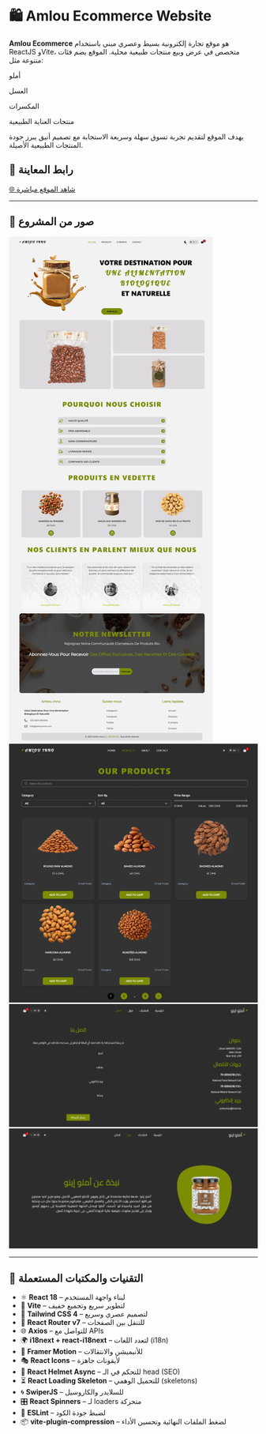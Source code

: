 # 🛍️ Amlou Ecommerce Website

**Amlou Ecommerce** هو موقع تجارة إلكترونية بسيط وعصري مبني باستخدام ReactJS وVite، متخصص في عرض وبيع منتجات طبيعية محلية. الموقع يضم فئات متنوعة مثل:

أملو

العسل

المكسرات

منتجات العناية الطبيعية

يهدف الموقع لتقديم تجربة تسوق سهلة وسريعة الاستجابة مع تصميم أنيق يبرز جودة المنتجات الطبيعية الأصيلة.
## 🔗 رابط المعاينة

[🌐 شاهد الموقع مباشرة](https://amlou-ecommerce-website.vercel.app/) 

---

## 📸 صور من المشروع



![واجهة الصفحة الرئيسية](public/assets/home.jpeg)
![واجهة صفحة المنتجات](public/assets/products.jpeg)
![واجهة صفحة الاتصال](public/assets/contact.jpeg)
![واجهة صفحة حول](public/assets/about.jpeg)

---

## 🧰 التقنيات والمكتبات المستعملة

- ⚛️ **React 18** – لبناء واجهة المستخدم
- 🚀 **Vite** – لتطوير سريع وتجميع خفيف
- 🎨 **Tailwind CSS 4** – لتصميم عصري وسريع
- 🔄 **React Router v7** – للتنقل بين الصفحات
- 🌐 **Axios** – للتواصل مع APIs
- 🌍 **i18next + react-i18next** – لتعدد اللغات (i18n)
- 🧠 **Framer Motion** – للأنيميشن والانتقالات
- 🎭 **React Icons** – لأيقونات جاهزة
- 🧪 **React Helmet Async** – للتحكم في الـ head (SEO)
- ⏳ **React Loading Skeleton** – للتحميل الوهمي (skeletons)
- 🌀 **SwiperJS** – للسلايدر والكاروسيل
- 🎛️ **React Spinners** – لـ loaders متحركة
- 🧪 **ESLint** – لضبط جودة الكود
- 📦 **vite-plugin-compression** – لضغط الملفات النهائية وتحسين الأداء


